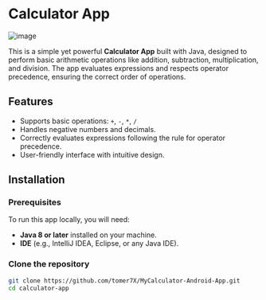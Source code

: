 # Calculator App
![image](https://github.com/user-attachments/assets/906fc78b-542b-456a-a9a6-776763aed63a)



This is a simple yet powerful **Calculator App** built with Java, designed to perform basic arithmetic operations like addition, subtraction, multiplication, and division. The app evaluates expressions and respects operator precedence, ensuring the correct order of operations.

## Features

- Supports basic operations: `+`, `-`, `*`, `/`
- Handles negative numbers and decimals.
- Correctly evaluates expressions following the rule for operator precedence.
- User-friendly interface with intuitive design.

## Installation

### Prerequisites

To run this app locally, you will need:

- **Java 8 or later** installed on your machine.
- **IDE** (e.g., IntelliJ IDEA, Eclipse, or any Java IDE).

### Clone the repository

```bash
git clone https://github.com/tomer7X/MyCalculator-Android-App.git
cd calculator-app
